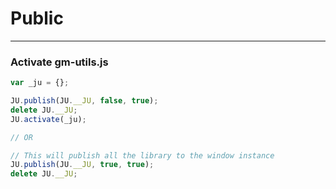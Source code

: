# Public

---
### Activate gm-utils.js
```javascript
var _ju = {};

JU.publish(JU.__JU, false, true);
delete JU.__JU;
JU.activate(_ju);

// OR

// This will publish all the library to the window instance
JU.publish(JU.__JU, true, true);
delete JU.__JU;
```


